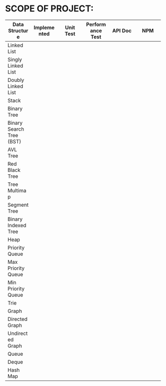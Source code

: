 # SCOPE OF PROJECT:

<table style="display: table; width:100%; table-layout: fixed;">
<thead>
<tr>
<th>Data Structure</th>
<th>Implemented</th>
<th>Unit Test</th>
<th>Performance Test</th>
<th>API Doc</th>
<th>NPM</th>
</tr>
</thead>
<tbody>
<tr>
<td>Linked List</td>
<td></td>
<td></td>
<td></td>
<td></td>
</tr>
<tr>
<td>Singly Linked List</td>
</tr>
<tr>
<td>Doubly Linked List</td>
</tr>
<tr>
<td>Stack</td>
</tr>
<tr>
<td>Binary Tree</td>
</tr>

<tr>
<td>Binary Search Tree (BST)</td>
</tr>
<tr>
<td>AVL Tree</td>
</tr>
<tr>
<td>Red Black Tree</td>
</tr>
<tr>
<td>Tree Multimap</td>
</tr>
<tr>
<td>Segment Tree</td>
</tr>
<tr>
<td>Binary Indexed Tree</td>
</tr>
<tr>
<td>Heap</td>
</tr>
<tr>
<td>Priority Queue</td>
</tr>
<tr>
<td>Max Priority Queue</td>
</tr>
<tr>
<td>Min Priority Queue</td>
</tr>
<tr>
<td>Trie</td>
</tr>
<tr>
<td>Graph</td>
</tr>
<tr>
<td>Directed Graph</td>
</tr>
<tr>
<td>Undirected Graph</td>
</tr>
<tr>
<td>Queue</td>
</tr>
<tr>
<td>Deque</td>
</tr>
<tr>
<td>Hash Map</td>
</tr>


</tbody>

</table>
